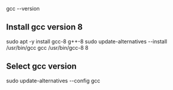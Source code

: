 gcc --version
## Install gcc version 8
sudo apt -y install gcc-8 g++-8
sudo update-alternatives --install /usr/bin/gcc gcc /usr/bin/gcc-8 8

## Select gcc version
 sudo update-alternatives --config gcc